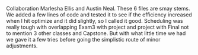 Collaboration Marlesha Ellis and Austin Neal. These 6 files are smay stems. We added a few lines of code and tested it to see if the efficiency increased when I hit optimize and it did slightly, so I called it good.
Scheduling was really tough with overlapping Exam3 with project and project with Final not to mention 3 other classes and Capstone. But with what little time we had we gave it a few tries before going the simplistic route of minor adjustments.
